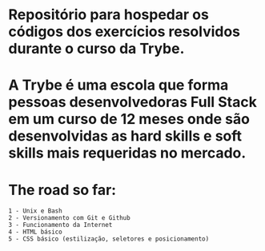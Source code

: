 # Repositório para hospedar os códigos dos exercícios resolvidos durante o curso da Trybe.

# A Trybe é uma escola que forma pessoas desenvolvedoras Full Stack em um curso de 12 meses onde são desenvolvidas as hard skills e soft skills mais requeridas no mercado.

# The road so far:

    1 - Unix e Bash
    2 - Versionamento com Git e Github
    3 - Funcionamento da Internet
    4 - HTML básico
    5 - CSS básico (estilização, seletores e posicionamento)